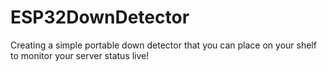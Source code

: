 # ESP32DownDetector
Creating a simple portable down detector that you can place on your shelf to monitor your server status live!
